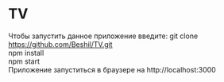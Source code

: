 # TV
Чтобы запустить данное приложение введите:
git clone https://github.com/Beshil/TV.git
<br>
npm install
<br>
npm start
<br>
Приложение запуститься в браузере на http://localhost:3000
